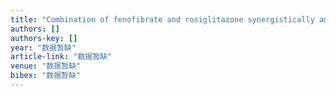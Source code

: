 ```yaml
---
title: "Combination of fenofibrate and rosiglitazone synergistically ameliorate dyslipidemia and insulin resistance in mice with MSG metabolic syndrome."
authors: []
authors-key: []
year: "数据暂缺"
article-link: "数据暂缺"
venue: "数据暂缺"
bibex: "数据暂缺"
---
```

